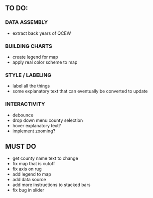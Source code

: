 ## TO DO:

### DATA ASSEMBLY
* extract back years of QCEW

### BUILDING CHARTS
- create legend for map
- apply real color scheme to map

### STYLE / LABELING
<!-- - add transition to highlighting -->
- label all the things
- some explanatory text that can eventually be converted to update

### INTERACTIVITY
- debounce
- drop down menu county selection
- hover explanatory text?
- implement zooming?

## MUST DO
- get county name text to change
- fix map that is cutoff
- fix axis on rug
- add legend to map
- add data source
- add more instructions to stacked bars
- fix bug in slider